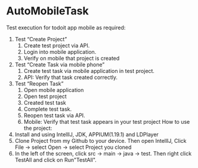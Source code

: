 # AutoMobileTask
Test execution for todoit app mobile as required:
1. Test “Create Project”
    1. Create test project via API.
    2. Login into mobile application.
    3. Verify on mobile that project is created
2. Test “Create Task via mobile phone”
    1. Create test task via mobile application in test project.
    2. API: Verify that task created correctly.
3. Test “Reopen Task”
    1. Open mobile application
    2. Open test project
    3. Created test task
    4. Complete test task.
    5. Reopen test task via API.
    6. Mobile: Verify that test task appears in your test project
How to use the project: 
1. Install and using IntellIJ, JDK, APPIUM(1.19.1) and LDPlayer 
2. Clone Project from my Github to your device. Then open IntellIJ, Click File -> select Open -> select Project you cloned
3. In the left of the screen, click src -> main -> java -> test. Then right click TestAll and click on Run"TestAll".
